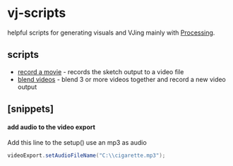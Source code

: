 # vj-scripts

helpful scripts for generating visuals and VJing mainly with [Processing](https://processing.org/).

## scripts

* [record a movie](/record_movie.pde) - records the sketch output to a video file
* [blend videos](/blend_videos.pde) - blend 3 or more videos together and record a new video output

## [snippets] 

#### add audio to the video export

Add this line to the setup() use an mp3 as audio 

```java
videoExport.setAudioFileName("C:\\cigarette.mp3");
```
